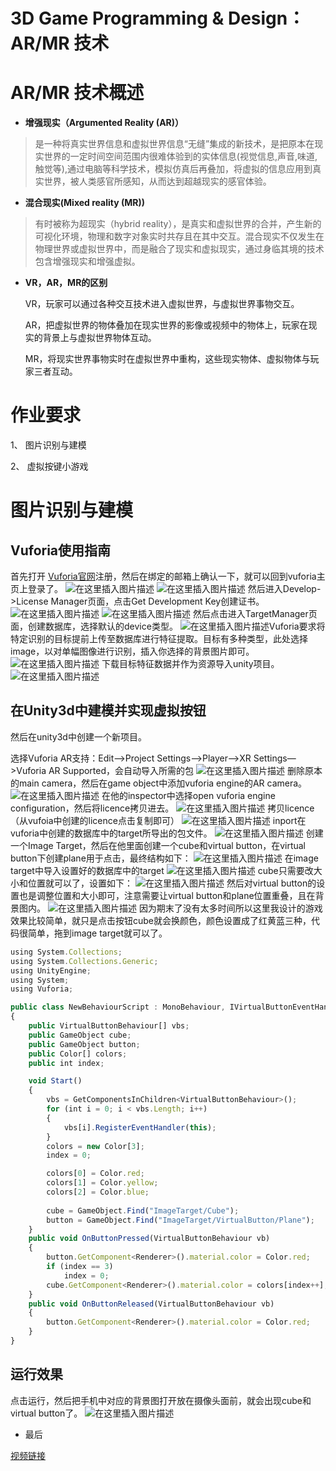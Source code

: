 # 3D Game Programming & Design：AR/MR 技术

# AR/MR 技术概述

 - **增强现实（Argumented Reality (AR)）**

>是一种将真实世界信息和虚拟世界信息“无缝”集成的新技术，是把原本在现实世界的一定时间空间范围内很难体验到的实体信息(视觉信息,声音,味道,触觉等),通过电脑等科学技术，模拟仿真后再叠加，将虚拟的信息应用到真实世界，被人类感官所感知，从而达到超越现实的感官体验。

 - **混合现实(Mixed reality (MR))**

>有时被称为超现实（hybrid reality），是真实和虚拟世界的合并，产生新的可视化环境，物理和数字对象实时共存且在其中交互。混合现实不仅发生在物理世界或虚拟世界中，而是融合了现实和虚拟现实，通过身临其境的技术包含增强现实和增强虚拟。

 - **VR，AR，MR的区别**

	VR，玩家可以通过各种交互技术进入虚拟世界，与虚拟世界事物交互。

	AR，把虚拟世界的物体叠加在现实世界的影像或视频中的物体上，玩家在现实的背景上与虚拟世界物体互动。

	MR，将现实世界事物实时在虚拟世界中重构，这些现实物体、虚拟物体与玩家三者互动。

# 作业要求
1、 图片识别与建模

2、 虚拟按键小游戏
# 图片识别与建模
## Vuforia使用指南
首先打开 [Vuforia官网](https://developer.vuforia.com/)注册，然后在绑定的邮箱上确认一下，就可以回到vuforia主页上登录了。
![在这里插入图片描述](https://img-blog.csdnimg.cn/20191223163556716.png?x-oss-process=image/watermark,type_ZmFuZ3poZW5naGVpdGk,shadow_10,text_aHR0cHM6Ly9ibG9nLmNzZG4ubmV0L3dlaXhpbl80MDM3NzY5MQ==,size_16,color_FFFFFF,t_70)
![在这里插入图片描述](https://img-blog.csdnimg.cn/20191223163825723.png?x-oss-process=image/watermark,type_ZmFuZ3poZW5naGVpdGk,shadow_10,text_aHR0cHM6Ly9ibG9nLmNzZG4ubmV0L3dlaXhpbl80MDM3NzY5MQ==,size_16,color_FFFFFF,t_70)
然后进入Develop->License Manager页面，点击Get Development Key创建证书。
![在这里插入图片描述](https://img-blog.csdnimg.cn/20191223163922943.png?x-oss-process=image/watermark,type_ZmFuZ3poZW5naGVpdGk,shadow_10,text_aHR0cHM6Ly9ibG9nLmNzZG4ubmV0L3dlaXhpbl80MDM3NzY5MQ==,size_16,color_FFFFFF,t_70)
![在这里插入图片描述](https://img-blog.csdnimg.cn/20191223164044105.png?x-oss-process=image/watermark,type_ZmFuZ3poZW5naGVpdGk,shadow_10,text_aHR0cHM6Ly9ibG9nLmNzZG4ubmV0L3dlaXhpbl80MDM3NzY5MQ==,size_16,color_FFFFFF,t_70)
然后点击进入TargetManager页面，创建数据库，选择默认的device类型。
![在这里插入图片描述](https://img-blog.csdnimg.cn/20191223164152405.png?x-oss-process=image/watermark,type_ZmFuZ3poZW5naGVpdGk,shadow_10,text_aHR0cHM6Ly9ibG9nLmNzZG4ubmV0L3dlaXhpbl80MDM3NzY5MQ==,size_16,color_FFFFFF,t_70)Vuforia要求将特定识别的目标提前上传至数据库进行特征提取。目标有多种类型，此处选择image，以对单幅图像进行识别，插入你选择的背景图片即可。
![在这里插入图片描述](https://img-blog.csdnimg.cn/20191223182812816.png?x-oss-process=image/watermark,type_ZmFuZ3poZW5naGVpdGk,shadow_10,text_aHR0cHM6Ly9ibG9nLmNzZG4ubmV0L3dlaXhpbl80MDM3NzY5MQ==,size_16,color_FFFFFF,t_70)
下载目标特征数据并作为资源导入unity项目。
![在这里插入图片描述](https://img-blog.csdnimg.cn/2019122318285034.png?x-oss-process=image/watermark,type_ZmFuZ3poZW5naGVpdGk,shadow_10,text_aHR0cHM6Ly9ibG9nLmNzZG4ubmV0L3dlaXhpbl80MDM3NzY5MQ==,size_16,color_FFFFFF,t_70)
## 在Unity3d中建模并实现虚拟按钮
然后在unity3d中创建一个新项目。

选择Vuforia AR支持：Edit—>Project Settings—>Player—>XR Settings—>Vuforia AR Supported，会自动导入所需的包
![在这里插入图片描述](https://img-blog.csdnimg.cn/20191223184543500.png?x-oss-process=image/watermark,type_ZmFuZ3poZW5naGVpdGk,shadow_10,text_aHR0cHM6Ly9ibG9nLmNzZG4ubmV0L3dlaXhpbl80MDM3NzY5MQ==,size_16,color_FFFFFF,t_70)
删除原本的main camera，然后在game object中添加vuforia engine的AR camera。
![在这里插入图片描述](https://img-blog.csdnimg.cn/20191225090619400.PNG?x-oss-process=image/watermark,type_ZmFuZ3poZW5naGVpdGk,shadow_10,text_aHR0cHM6Ly9ibG9nLmNzZG4ubmV0L3dlaXhpbl80MDM3NzY5MQ==,size_16,color_FFFFFF,t_70)
在他的inspector中选择open vuforia engine configuration，然后将licence拷贝进去。
![在这里插入图片描述](https://img-blog.csdnimg.cn/20191225090631723.PNG?x-oss-process=image/watermark,type_ZmFuZ3poZW5naGVpdGk,shadow_10,text_aHR0cHM6Ly9ibG9nLmNzZG4ubmV0L3dlaXhpbl80MDM3NzY5MQ==,size_16,color_FFFFFF,t_70)
拷贝licence（从vufoia中创建的licence点击复制即可）
![在这里插入图片描述](https://img-blog.csdnimg.cn/20191225090640724.PNG?x-oss-process=image/watermark,type_ZmFuZ3poZW5naGVpdGk,shadow_10,text_aHR0cHM6Ly9ibG9nLmNzZG4ubmV0L3dlaXhpbl80MDM3NzY5MQ==,size_16,color_FFFFFF,t_70)
inport在vuforia中创建的数据库中的target所导出的包文件。
![在这里插入图片描述](https://img-blog.csdnimg.cn/20191225090709627.PNG?x-oss-process=image/watermark,type_ZmFuZ3poZW5naGVpdGk,shadow_10,text_aHR0cHM6Ly9ibG9nLmNzZG4ubmV0L3dlaXhpbl80MDM3NzY5MQ==,size_16,color_FFFFFF,t_70)
创建一个Image Target，然后在他里面创建一个cube和virtual button，在virtual button下创建plane用于点击，最终结构如下：
![在这里插入图片描述](https://img-blog.csdnimg.cn/20191225090723180.PNG?x-oss-process=image/watermark,type_ZmFuZ3poZW5naGVpdGk,shadow_10,text_aHR0cHM6Ly9ibG9nLmNzZG4ubmV0L3dlaXhpbl80MDM3NzY5MQ==,size_16,color_FFFFFF,t_70)
在image target中导入设置好的数据库中的target
![在这里插入图片描述](https://img-blog.csdnimg.cn/20191225090734367.PNG?x-oss-process=image/watermark,type_ZmFuZ3poZW5naGVpdGk,shadow_10,text_aHR0cHM6Ly9ibG9nLmNzZG4ubmV0L3dlaXhpbl80MDM3NzY5MQ==,size_16,color_FFFFFF,t_70)
cube只需要改大小和位置就可以了，设置如下：
![在这里插入图片描述](https://img-blog.csdnimg.cn/20191225090742355.PNG?x-oss-process=image/watermark,type_ZmFuZ3poZW5naGVpdGk,shadow_10,text_aHR0cHM6Ly9ibG9nLmNzZG4ubmV0L3dlaXhpbl80MDM3NzY5MQ==,size_16,color_FFFFFF,t_70)
然后对virtual button的设置也是调整位置和大小即可，注意需要让virtual button和plane位置重叠，且在背景图内。
![在这里插入图片描述](https://img-blog.csdnimg.cn/20191225090758867.PNG?x-oss-process=image/watermark,type_ZmFuZ3poZW5naGVpdGk,shadow_10,text_aHR0cHM6Ly9ibG9nLmNzZG4ubmV0L3dlaXhpbl80MDM3NzY5MQ==,size_16,color_FFFFFF,t_70)
因为期末了没有太多时间所以这里我设计的游戏效果比较简单，就只是点击按钮cube就会换颜色，颜色设置成了红黄蓝三种，代码很简单，拖到image target就可以了。
```javascript
using System.Collections;
using System.Collections.Generic;
using UnityEngine;
using System;
using Vuforia;

public class NewBehaviourScript : MonoBehaviour, IVirtualButtonEventHandler
{
    public VirtualButtonBehaviour[] vbs;
    public GameObject cube;
    public GameObject button;
    public Color[] colors;
    public int index;

    void Start()
    {
        vbs = GetComponentsInChildren<VirtualButtonBehaviour>();
        for (int i = 0; i < vbs.Length; i++)
        {
            vbs[i].RegisterEventHandler(this);
        }
        colors = new Color[3];
        index = 0;

        colors[0] = Color.red;
        colors[1] = Color.yellow;
        colors[2] = Color.blue;
      
        cube = GameObject.Find("ImageTarget/Cube");
        button = GameObject.Find("ImageTarget/VirtualButton/Plane");
    }
    public void OnButtonPressed(VirtualButtonBehaviour vb)
    {
        button.GetComponent<Renderer>().material.color = Color.red;
        if (index == 3)
            index = 0;
        cube.GetComponent<Renderer>().material.color = colors[index++];
    }
    public void OnButtonReleased(VirtualButtonBehaviour vb)
    {
        button.GetComponent<Renderer>().material.color = Color.red;
    }
}

```
## 运行效果
点击运行，然后把手机中对应的背景图打开放在摄像头面前，就会出现cube和virtual button了。
![在这里插入图片描述](https://img-blog.csdnimg.cn/20191225090917350.png?x-oss-process=image/watermark,type_ZmFuZ3poZW5naGVpdGk,shadow_10,text_aHR0cHM6Ly9ibG9nLmNzZG4ubmV0L3dlaXhpbl80MDM3NzY5MQ==,size_16,color_FFFFFF,t_70)





- 最后

[视频链接](https://pan.baidu.com/s/15SfoHrG5P1G93Pk3xaaZ6A)

